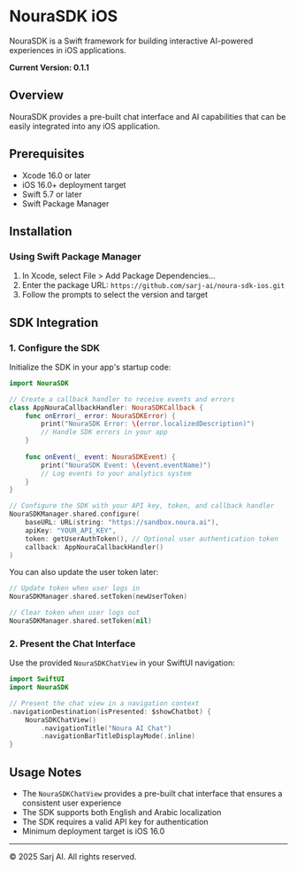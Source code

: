 # NouraSDK iOS

NouraSDK is a Swift framework for building interactive AI-powered experiences in iOS applications.

**Current Version: 0.1.1**

## Overview

NouraSDK provides a pre-built chat interface and AI capabilities that can be easily integrated into any iOS application.

## Prerequisites

- Xcode 16.0 or later
- iOS 16.0+ deployment target
- Swift 5.7 or later
- Swift Package Manager

## Installation

### Using Swift Package Manager

1. In Xcode, select File > Add Package Dependencies...
2. Enter the package URL: `https://github.com/sarj-ai/noura-sdk-ios.git`
3. Follow the prompts to select the version and target

## SDK Integration

### 1. Configure the SDK

Initialize the SDK in your app's startup code:

```swift
import NouraSDK

// Create a callback handler to receive events and errors
class AppNouraCallbackHandler: NouraSDKCallback {
    func onError(_ error: NouraSDKError) {
        print("NouraSDK Error: \(error.localizedDescription)")
        // Handle SDK errors in your app
    }
    
    func onEvent(_ event: NouraSDKEvent) {
        print("NouraSDK Event: \(event.eventName)")
        // Log events to your analytics system
    }
}

// Configure the SDK with your API key, token, and callback handler
NouraSDKManager.shared.configure(
    baseURL: URL(string: "https://sandbox.noura.ai"),
    apiKey: "YOUR_API_KEY",
    token: getUserAuthToken(), // Optional user authentication token
    callback: AppNouraCallbackHandler()
)
```

You can also update the user token later:

```swift
// Update token when user logs in
NouraSDKManager.shared.setToken(newUserToken)

// Clear token when user logs out
NouraSDKManager.shared.setToken(nil)
```

### 2. Present the Chat Interface

Use the provided `NouraSDKChatView` in your SwiftUI navigation:

```swift
import SwiftUI
import NouraSDK

// Present the chat view in a navigation context
.navigationDestination(isPresented: $showChatbot) {
    NouraSDKChatView()
        .navigationTitle("Noura AI Chat")
        .navigationBarTitleDisplayMode(.inline)
}
```

## Usage Notes

- The `NouraSDKChatView` provides a pre-built chat interface that ensures a consistent user experience
- The SDK supports both English and Arabic localization
- The SDK requires a valid API key for authentication
- Minimum deployment target is iOS 16.0

---

© 2025 Sarj AI. All rights reserved.